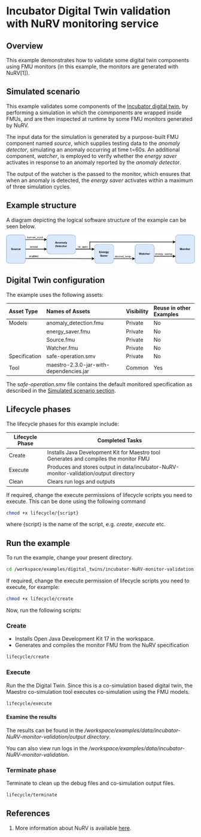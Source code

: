 
# Incubator Digital Twin validation with NuRV monitoring service
## Overview

This example demonstrates how to validate some digital twin components using 
FMU monitors (in this example, the monitors are generated with NuRV[1]).

## Simulated scenario

This example validates some components of the [Incubator digital twin](../../common/digital_twins/incubator/README.md), by performing a simulation in which the commponents are wrapped inside FMUs, and are then inspected at
runtime by some FMU monitors generated by NuRV.

The input data for the simulation is generated by a purpose-built
FMU component named _source_, which supplies testing data to the _anomaly detector_, 
simulating an anomaly occurring at time t=60s. An additional component,
_watcher_, is employed to verify whether the _energy saver_ activates in response
to an anomaly reported by the _anomaly detector_.

The output of the watcher is the passed to the monitor, which ensures that when an anomaly is detected, the _energy saver_ activates within a maximum of three simulation cycles.

## Example structure

A diagram depicting the logical software structure of the example can be seen below.

![DT structure](dt-structure.png)


## Digital Twin configuration

The example uses the following assets:

| Asset Type | Names of Assets | Visibility | Reuse in other Examples |
|:---|:---|:---|:---|
| Models | anomaly_detection.fmu | Private | No |
|        | energy_saver.fmu      | Private | No |
|        | Source.fmu            | Private | No |
|        | Watcher.fmu           | Private | No |
| Specification | safe-operation.smv | Private | No |
| Tool | maestro-2.3.0-jar-with-dependencies.jar | Common | Yes |

The _safe-operation.smv_ file contains the default monitored specification as
described in the [Simulated scenario section](#simulated-scenario).


## Lifecycle phases

The lifecycle phases for this example include:

| Lifecycle Phase    | Completed Tasks |
| -------- | ------- |
| Create  | Installs Java Development Kit for Maestro tool<br>Generates and compiles the monitor FMU    |
| Execute | Produces and stores output in data/incubator-NuRV-monitor-validation/output directory|
| Clean   | Clears run logs and outputs |

If required, change the execute permissions of lifecycle scripts you need to execute.
This can be done using the following command

```bash
chmod +x lifecycle/{script}
```

where {script} is the name of the script, e.g. _create_, _execute_ etc.

## Run the example

To run the example, change your present directory.

```bash
cd /workspace/examples/digital_twins/incubator-NuRV-monitor-validation
```

If required, change the execute permission of lifecycle scripts
you need to execute, for example:

```bash
chmod +x lifecycle/create
```

Now, run the following scripts:

### Create

 -  Installs Open Java Development Kit 17 in the workspace.
 -  Generates and compiles the monitor FMU from the NuRV specification

```bash
lifecycle/create
```

### Execute

Run the the Digital Twin. Since this is a co-simulation based
digital twin, the Maestro co-simulation tool executes co-simulation
using the FMU models.

```bash
lifecycle/execute
```

#### Examine the results

The results can be found in the
_/workspace/examples/data/incubator-NuRV-monitor-validation/output directory_.

You can also view run logs in the
_/workspace/examples/data/incubator-NuRV-monitor-validation_.

### Terminate phase

Terminate to clean up the debug files and co-simulation output files.

```bash
lifecycle/terminate
```
## References

1. More information about NuRV is available [here](https://es-static.fbk.eu/tools/nurv/).
